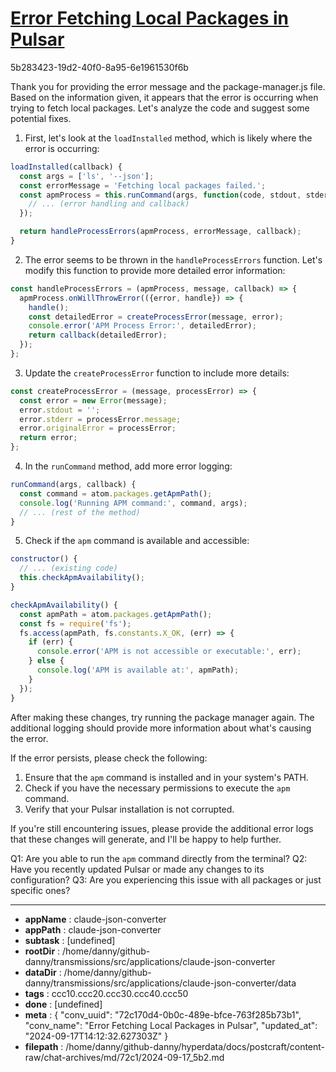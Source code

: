 # [Error Fetching Local Packages in Pulsar](https://claude.ai/chat/72c170d4-0b0c-489e-bfce-763f285b73b1)

5b283423-19d2-40f0-8a95-6e1961530f6b

 Thank you for providing the error message and the package-manager.js file. Based on the information given, it appears that the error is occurring when trying to fetch local packages. Let's analyze the code and suggest some potential fixes.

1. First, let's look at the `loadInstalled` method, which is likely where the error is occurring:

```javascript
loadInstalled(callback) {
  const args = ['ls', '--json'];
  const errorMessage = 'Fetching local packages failed.';
  const apmProcess = this.runCommand(args, function(code, stdout, stderr) {
    // ... (error handling and callback)
  });

  return handleProcessErrors(apmProcess, errorMessage, callback);
}
```

2. The error seems to be thrown in the `handleProcessErrors` function. Let's modify this function to provide more detailed error information:

```javascript
const handleProcessErrors = (apmProcess, message, callback) => {
  apmProcess.onWillThrowError(({error, handle}) => {
    handle();
    const detailedError = createProcessError(message, error);
    console.error('APM Process Error:', detailedError);
    return callback(detailedError);
  });
};
```

3. Update the `createProcessError` function to include more details:

```javascript
const createProcessError = (message, processError) => {
  const error = new Error(message);
  error.stdout = '';
  error.stderr = processError.message;
  error.originalError = processError;
  return error;
};
```

4. In the `runCommand` method, add more error logging:

```javascript
runCommand(args, callback) {
  const command = atom.packages.getApmPath();
  console.log('Running APM command:', command, args);
  // ... (rest of the method)
}
```

5. Check if the `apm` command is available and accessible:

```javascript
constructor() {
  // ... (existing code)
  this.checkApmAvailability();
}

checkApmAvailability() {
  const apmPath = atom.packages.getApmPath();
  const fs = require('fs');
  fs.access(apmPath, fs.constants.X_OK, (err) => {
    if (err) {
      console.error('APM is not accessible or executable:', err);
    } else {
      console.log('APM is available at:', apmPath);
    }
  });
}
```

After making these changes, try running the package manager again. The additional logging should provide more information about what's causing the error.

If the error persists, please check the following:

1. Ensure that the `apm` command is installed and in your system's PATH.
2. Check if you have the necessary permissions to execute the `apm` command.
3. Verify that your Pulsar installation is not corrupted.

If you're still encountering issues, please provide the additional error logs that these changes will generate, and I'll be happy to help further.

Q1: Are you able to run the `apm` command directly from the terminal?
Q2: Have you recently updated Pulsar or made any changes to its configuration?
Q3: Are you experiencing this issue with all packages or just specific ones?

---

* **appName** : claude-json-converter
* **appPath** : claude-json-converter
* **subtask** : [undefined]
* **rootDir** : /home/danny/github-danny/transmissions/src/applications/claude-json-converter
* **dataDir** : /home/danny/github-danny/transmissions/src/applications/claude-json-converter/data
* **tags** : ccc10.ccc20.ccc30.ccc40.ccc50
* **done** : [undefined]
* **meta** : {
  "conv_uuid": "72c170d4-0b0c-489e-bfce-763f285b73b1",
  "conv_name": "Error Fetching Local Packages in Pulsar",
  "updated_at": "2024-09-17T14:12:32.627303Z"
}
* **filepath** : /home/danny/github-danny/hyperdata/docs/postcraft/content-raw/chat-archives/md/72c1/2024-09-17_5b2.md